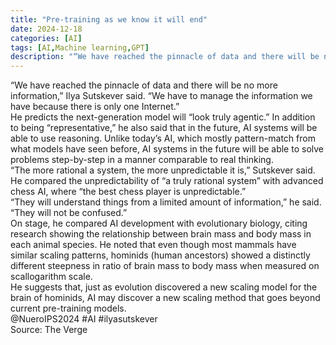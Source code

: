 ```yaml
---
title: "Pre-training as we know it will end"
date: 2024-12-18
categories: [AI]
tags: [AI,Machine learning,GPT]
description: "“We have reached the pinnacle of data and there will be no more information,” Ilya Sutskever said. “We have to manage the information we have because there is only one Internet.”"
---
```

“We have reached the pinnacle of data and there will be no more information,” Ilya Sutskever said. “We have to manage the information we have because there is only one Internet.”<br/>
He predicts the next-generation model will “look truly agentic.”
In addition to being “representative,” he also said that in the future, AI systems will be able to use reasoning. Unlike today’s AI, which mostly pattern-match from what models have seen before, AI systems in the future will be able to solve problems step-by-step in a manner comparable to real thinking.<br/>
“The more rational a system, the more unpredictable it is,” Sutskever said. He compared the unpredictability of “a truly rational system” with advanced chess AI, where “the best chess player is unpredictable.”<br/>
“They will understand things from a limited amount of information,” he said. “They will not be confused.”<br/>
On stage, he compared AI development with evolutionary biology, citing research showing the relationship between brain mass and body mass in each animal species. He noted that even though most mammals have similar scaling patterns, hominids (human ancestors) showed a distinctly different steepness in ratio of brain mass to body mass when measured on scallogarithm scale.<br/>
He suggests that, just as evolution discovered a new scaling model for the brain of hominids, AI may discover a new scaling method that goes beyond current pre-training models.<br/>
@NueroIPS2024 #AI #ilyasutskever<br/>
Source: The Verge<br/>
